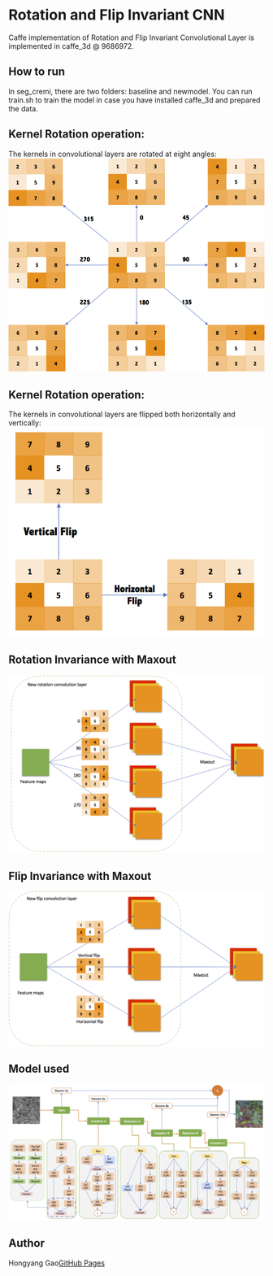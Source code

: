 # Rotation and Flip Invariant CNN

Caffe implementation of Rotation and Flip Invariant Convolutional Layer is implemented in caffe_3d @ 9686972.

## How to run

In seg_cremi, there are two folders: baseline and newmodel. You can run train.sh to train the model in case you have installed caffe_3d and prepared the data.

## Kernel Rotation operation:
The kernels in convolutional layers are rotated at eight angles:
![drawing](./assets/KernelRotation.png)

## Kernel Rotation operation:
The kernels in convolutional layers are flipped both horizontally and vertically:
![model](./assets/KernelFlip.png)

## Rotation Invariance with Maxout

![model](./assets/maxoutrotate.png)

## Flip Invariance with Maxout

![model](./assets/maxoutflip.png)

## Model used

![model](./assets/c_model.png)

## Author

Hongyang Gao[GitHub Pages](http://eecs.wsu.edu/~hgao/)

